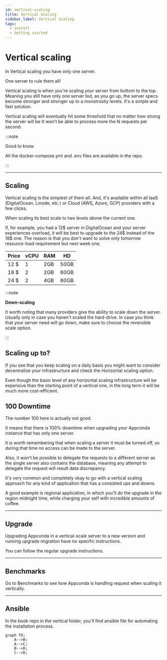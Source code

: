 ```yaml
---
id: vertical-scaling
title: Vertical Scaling
sidebar_label: Vertical Scaling
tags:
  - install
  - Getting started
---
```


# Vertical scaling

In Vertical scaling you have only one server.

One server to rule them all!

Vertical scaling is when you're scaling your server from bottom to the top. Meaning you still have only one server but, as you go up, the server specs become stronger and stronger up to a monstrosity levels. It's a simple and fast solution.

Vertical scaling will eventually hit some threshold that no matter how strong the server will be It won't be able to process more the N requests per second.

:::note

Good to know

All the docker-compose.yml and .env files are available in the repo.

:::

---

## Scaling

Vertical scaling is the simplest of them all. And, it's available within all IaaS (DigitalOcean, Linode, etc.) or Cloud (AWS, Azure, GCP) providers with a few clicks.

When scaling its best scale to two levels above the current one.

If, for example, you had a 12$ server in DigitalOcean and your server experiences overload, it will be best to upgrade to the 24$ instead of the 18$ one. The reason is that you don't want to solve only tomorrow resource-load requirement but next week one.

| Price | vCPU | RAM | HD   |
| ----- | ---- | --- | ---- |
| 12 $  | 1    | 2GB | 50GB |
| 18 $  | 2    | 2GB | 60GB |
| 24 $  | 2    | 4GB | 80GB |


:::note

**Down-scaling**

It worth noting that many providers give the ability to scale down the server. Usually only in case you haven't scaled the hard-drive. In case you think that your server need will go down, make sure to choose the reversible scale option.

:::

## Scaling up to?

If you see that you keep scaling on a daily basis you might want to consider decentralize your infrastructure and check the Horizontal scaling option.

Even though the basic level of any horizontal scaling infrastructure will be expensive than the starting point of a vertical one, in the long term it will be much more cost-efficient.

## 100 Downtime

The number 100 here is actually not good.

It means that there is 100% downtime when upgrading your Appconda instance that has only one server.

It is worth remembering that when scaling a server it must be turned off, so during that time no access can be made to the server.

Also, it won't be possible to delegate the requests to a different server as the single server also contains the database, meaning any attempt to delegate the request will result data discrepancy.

It's very common and completely okay to go with a vertical scaling approach for any kind of application that has a consisted ups and downs.

A good example is regional application, in which you'll do the upgrade in the region midnight time, while charging your self with incredible amounts of coffee.

---

## Upgrade

Upgrading Appconda in a vertical-scale server to a new version and running upgrade migration have no specific instructions.

You can follow the regular upgrade instructions.

---

## Benchmarks

Go to Benchmarks to see how Appconda is handling request when scaling it vertically.

---

## Ansible

In the book repo in the vertical folder, you'll find ansible file for automating the installation process.


```mermaid
graph TD;
    A-->B;
    A-->C;
    B-->D;
    C-->D;
```